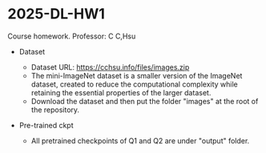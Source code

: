 # 2025-DL-HW1
Course homework. Professor: C C,Hsu

* Dataset
  * Dataset URL: https://cchsu.info/files/images.zip
  * The mini-ImageNet dataset is a smaller version of the ImageNet dataset, created to reduce the computational complexity while retaining the essential properties of the larger dataset.
  * Download the dataset and then put the folder "images" at the root of the repository.

* Pre-trained ckpt
   * All pretrained checkpoints of Q1 and Q2 are under "output" folder.
